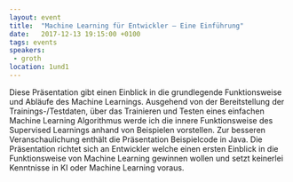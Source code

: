 ```yaml
---
layout: event
title:  "Machine Learning für Entwickler – Eine Einführung"
date:   2017-12-13 19:15:00 +0100
tags: events
speakers:
 - groth
location: 1und1
---
```


Diese Präsentation gibt einen Einblick in die grundlegende Funktionsweise und Abläufe des Machine Learnings. Ausgehend von der Bereitstellung der Trainings-/Testdaten, über das Trainieren und Testen eines einfachen Machine Learning Algorithmus werde ich die innere Funktionsweise des Supervised Learnings anhand von Beispielen vorstellen. Zur besseren Veranschaulichung enthält die Präsentation Beispielcode in Java. 
Die Präsentation richtet sich an Entwickler welche einen ersten Einblick in die Funktionsweise von Machine Learning gewinnen wollen und setzt keinerlei  Kenntnisse in KI oder Machine Learning voraus.